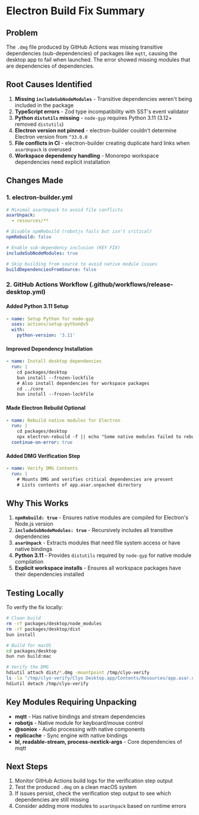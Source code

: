 # Electron Build Fix Summary

## Problem
The `.dmg` file produced by GitHub Actions was missing transitive dependencies (sub-dependencies) of packages like `mqtt`, causing the desktop app to fail when launched. The error showed missing modules that are dependencies of dependencies.

## Root Causes Identified

1. **Missing `includeSubNodeModules`** - Transitive dependencies weren't being included in the package
2. **TypeScript errors** - Zod type incompatibility with SST's event validator
3. **Python `distutils` missing** - `node-gyp` requires Python 3.11 (3.12+ removed `distutils`)
4. **Electron version not pinned** - electron-builder couldn't determine Electron version from `^33.0.0`
5. **File conflicts in CI** - electron-builder creating duplicate hard links when `asarUnpack` is overused
6. **Workspace dependency handling** - Monorepo workspace dependencies need explicit installation

## Changes Made

### 1. electron-builder.yml
```yaml
# Minimal asarUnpack to avoid file conflicts
asarUnpack:
  - resources/**

# Disable npmRebuild (robotjs fails but isn't critical)
npmRebuild: false

# Enable sub-dependency inclusion (KEY FIX)
includeSubNodeModules: true

# Skip building from source to avoid native module issues
buildDependenciesFromSource: false
```

### 2. GitHub Actions Workflow (.github/workflows/release-desktop.yml)

#### Added Python 3.11 Setup
```yaml
- name: Setup Python for node-gyp
  uses: actions/setup-python@v5
  with:
    python-version: '3.11'
```

#### Improved Dependency Installation
```yaml
- name: Install desktop dependencies
  run: |
    cd packages/desktop
    bun install --frozen-lockfile
    # Also install dependencies for workspace packages
    cd ../core
    bun install --frozen-lockfile
```

#### Made Electron Rebuild Optional
```yaml
- name: Rebuild native modules for Electron
  run: |
    cd packages/desktop
    npx electron-rebuild -f || echo "Some native modules failed to rebuild, but continuing..."
  continue-on-error: true
```

#### Added DMG Verification Step
```yaml
- name: Verify DMG Contents
  run: |
    # Mounts DMG and verifies critical dependencies are present
    # Lists contents of app.asar.unpacked directory
```

## Why This Works

1. **`npmRebuild: true`** - Ensures native modules are compiled for Electron's Node.js version
2. **`includeSubNodeModules: true`** - Recursively includes all transitive dependencies
3. **`asarUnpack`** - Extracts modules that need file system access or have native bindings
4. **Python 3.11** - Provides `distutils` required by `node-gyp` for native module compilation
5. **Explicit workspace installs** - Ensures all workspace packages have their dependencies installed

## Testing Locally

To verify the fix locally:

```bash
# Clean build
rm -rf packages/desktop/node_modules
rm -rf packages/desktop/dist
bun install

# Build for macOS
cd packages/desktop
bun run build:mac

# Verify the DMG
hdiutil attach dist/*.dmg -mountpoint /tmp/clyo-verify
ls -la "/tmp/clyo-verify/Clyo Desktop.app/Contents/Resources/app.asar.unpacked/node_modules/"
hdiutil detach /tmp/clyo-verify
```

## Key Modules Requiring Unpacking

- **mqtt** - Has native bindings and stream dependencies
- **robotjs** - Native module for keyboard/mouse control
- **@soniox** - Audio processing with native components
- **replicache** - Sync engine with native bindings
- **bl, readable-stream, process-nextick-args** - Core dependencies of mqtt

## Next Steps

1. Monitor GitHub Actions build logs for the verification step output
2. Test the produced `.dmg` on a clean macOS system
3. If issues persist, check the verification step output to see which dependencies are still missing
4. Consider adding more modules to `asarUnpack` based on runtime errors
